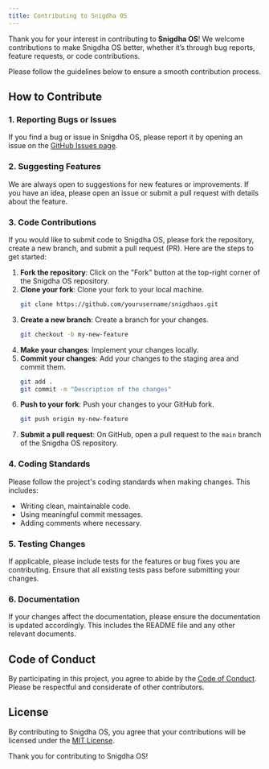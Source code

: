```yaml
---
title: Contributing to Snigdha OS
---
```


Thank you for your interest in contributing to **Snigdha OS**! We welcome contributions to make Snigdha OS better, whether it’s through bug reports, feature requests, or code contributions.

Please follow the guidelines below to ensure a smooth contribution process.

## How to Contribute

### 1. Reporting Bugs or Issues
If you find a bug or issue in Snigdha OS, please report it by opening an issue on the [GitHub Issues page](https://github.com/yourusername/snigdhaos/issues).

### 2. Suggesting Features
We are always open to suggestions for new features or improvements. If you have an idea, please open an issue or submit a pull request with details about the feature.

### 3. Code Contributions
If you would like to submit code to Snigdha OS, please fork the repository, create a new branch, and submit a pull request (PR). Here are the steps to get started:

1. **Fork the repository**: Click on the "Fork" button at the top-right corner of the Snigdha OS repository.
2. **Clone your fork**: Clone your fork to your local machine.
    ```bash
    git clone https://github.com/yourusername/snigdhaos.git
    ```
3. **Create a new branch**: Create a branch for your changes.
    ```bash
    git checkout -b my-new-feature
    ```
4. **Make your changes**: Implement your changes locally.
5. **Commit your changes**: Add your changes to the staging area and commit them.
    ```bash
    git add .
    git commit -m "Description of the changes"
    ```
6. **Push to your fork**: Push your changes to your GitHub fork.
    ```bash
    git push origin my-new-feature
    ```
7. **Submit a pull request**: On GitHub, open a pull request to the `main` branch of the Snigdha OS repository.

### 4. Coding Standards
Please follow the project's coding standards when making changes. This includes:

- Writing clean, maintainable code.
- Using meaningful commit messages.
- Adding comments where necessary.

### 5. Testing Changes
If applicable, please include tests for the features or bug fixes you are contributing. Ensure that all existing tests pass before submitting your changes.

### 6. Documentation
If your changes affect the documentation, please ensure the documentation is updated accordingly. This includes the README file and any other relevant documents.

## Code of Conduct

By participating in this project, you agree to abide by the [Code of Conduct](CODE_OF_CONDUCT.md). Please be respectful and considerate of other contributors.

## License

By contributing to Snigdha OS, you agree that your contributions will be licensed under the [MIT License](LICENSE).

Thank you for contributing to Snigdha OS!
